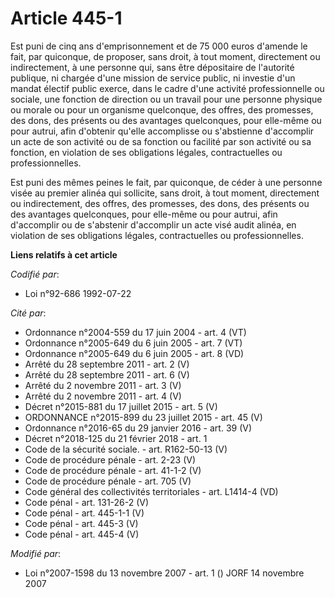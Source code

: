 # Article 445-1

Est puni de cinq ans d'emprisonnement et de 75 000 euros d'amende le fait, par quiconque, de proposer, sans droit, à tout
moment, directement ou indirectement, à une personne qui, sans être dépositaire de l'autorité publique, ni chargée d'une
mission de service public, ni investie d'un mandat électif public exerce, dans le cadre d'une activité professionnelle ou
sociale, une fonction de direction ou un travail pour une personne physique ou morale ou pour un organisme quelconque, des
offres, des promesses, des dons, des présents ou des avantages quelconques, pour elle-même ou pour autrui, afin d'obtenir
qu'elle accomplisse ou s'abstienne d'accomplir un acte de son activité ou de sa fonction ou facilité par son activité ou sa
fonction, en violation de ses obligations légales, contractuelles ou professionnelles.

Est puni des mêmes peines le fait, par quiconque, de céder à une personne visée au premier alinéa qui sollicite, sans droit,
à tout moment, directement ou indirectement, des offres, des promesses, des dons, des présents ou des avantages quelconques,
pour elle-même ou pour autrui, afin d'accomplir ou de s'abstenir d'accomplir un acte visé audit alinéa, en violation de ses
obligations légales, contractuelles ou professionnelles.

**Liens relatifs à cet article**

_Codifié par_:

  - Loi n°92-686 1992-07-22

_Cité par_:

  - Ordonnance n°2004-559 du 17 juin 2004 - art. 4 (VT)
  - Ordonnance n°2005-649 du 6 juin 2005 - art. 7 (VT)
  - Ordonnance n°2005-649 du 6 juin 2005 - art. 8 (VD)
  - Arrêté du 28 septembre 2011 - art. 2 (V)
  - Arrêté du 28 septembre 2011 - art. 6 (V)
  - Arrêté du 2 novembre 2011 - art. 3 (V)
  - Arrêté du 2 novembre 2011 - art. 4 (V)
  - Décret n°2015-881 du 17 juillet 2015 - art. 5 (V)
  - ORDONNANCE n°2015-899 du 23 juillet 2015 - art. 45 (V)
  - Ordonnance n°2016-65 du 29 janvier 2016 - art. 39 (V)
  - Décret n°2018-125 du 21 février 2018 - art. 1
  - Code de la sécurité sociale. - art. R162-50-13 (V)
  - Code de procédure pénale - art. 2-23 (V)
  - Code de procédure pénale - art. 41-1-2 (V)
  - Code de procédure pénale - art. 705 (V)
  - Code général des collectivités territoriales - art. L1414-4 (VD)
  - Code pénal - art. 131-26-2 (V)
  - Code pénal - art. 445-1-1 (V)
  - Code pénal - art. 445-3 (V)
  - Code pénal - art. 445-4 (V)

_Modifié par_:

  - Loi n°2007-1598 du 13 novembre 2007 - art. 1 () JORF 14 novembre 2007
